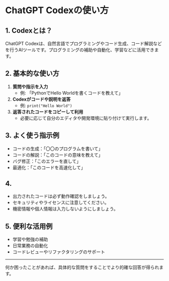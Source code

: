 # ChatGPT Codexの使い方

## 1. Codexとは？
ChatGPT Codexは、自然言語でプログラミングやコード生成、コード解説などを行うAIツールです。プログラミングの補助や自動化、学習などに活用できます。

## 2. 基本的な使い方
1. **質問や指示を入力**
   - 例: 「PythonでHello Worldを書くコードを教えて」
2. **Codexがコードや説明を返答**
   - 例: `print("Hello World")`
3. **返答されたコードをコピーして利用**
   - 必要に応じて自分のエディタや開発環境に貼り付けて実行します。

## 3. よく使う指示例
- コードの生成：「〇〇のプログラムを書いて」
- コードの解説：「このコードの意味を教えて」
- バグ修正：「このエラーを直して」
- 最適化：「このコードを高速化して」



## 4. 
- 出力されたコードは必ず動作確認をしましょう。
- セキュリティやライセンスに注意してください。
- 機密情報や個人情報は入力しないようにしましょう。

## 5. 便利な活用例
- 学習や勉強の補助
- 日常業務の自動化
- コードレビューやリファクタリングのサポート

---

何か困ったことがあれば、具体的な質問をすることでより的確な回答が得られます。 